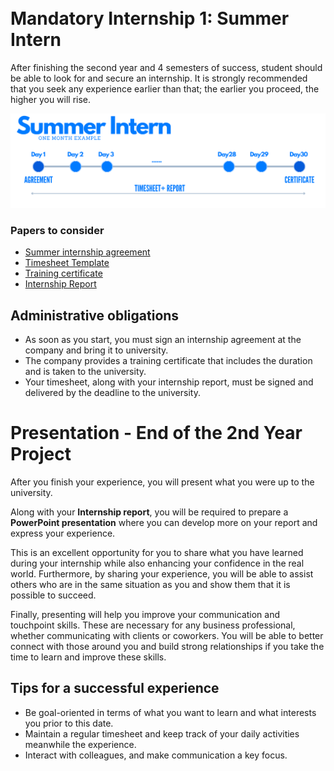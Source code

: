 <br>
<br>

# Mandatory Internship 1: Summer Intern
After finishing the second year and 4 semesters of success, student should be able to look for and secure an internship. It is strongly recommended that you seek any experience earlier than that; the earlier you proceed, the higher you will rise.

![BRANCH_INSIGHT](images/InternsAssets/summerintern.png)
### Papers to consider 
- [Summer internship agreement](https://github.com/Y4HYA4/TheRealBachelorsDocs/blob/main/docs/images/InternsAssets/Convention-Stage-ete.pdf)
- [Timesheet Template](https://github.com/Y4HYA4/TheRealBachelorsDocs/blob/main/docs/images/InternsAssets/Journal-de-stage.docx)
- [Training certificate](images/InternsAssets/certificate.md)
- [Internship Report](https://github.com/Y4HYA4/ExperienceInCloud/tree/main/First_InternReport#internship-report-at-linedata)

## Administrative obligations

- As soon as you start, you must sign an internship agreement at the company and bring it to university.
- The company provides a training certificate that includes the duration and is taken to the university.
- Your timesheet, along with your internship report, must be signed and delivered by the deadline to the university.

# Presentation - End of the 2nd Year Project
After you finish your experience, you will present what you were up to the university. 

Along with your **Internship report**, you will be required to prepare a **PowerPoint presentation** where you can develop more on your report and express your experience.

This is an excellent opportunity for you to share what you have learned during your internship while also enhancing your confidence in the real world.
Furthermore, by sharing your experience, you will be able to assist others who are in the same situation as you and show them that it is possible to succeed.

Finally, presenting will help you improve your communication and touchpoint skills. These are necessary for any business professional, whether communicating with clients or coworkers. You will be able to better connect with those around you and build strong relationships if you take the time to learn and improve these skills.

## Tips for a successful experience
- Be goal-oriented in terms of what you want to learn and what interests you prior to this date.
- Maintain a regular timesheet and keep track of your daily activities meanwhile the experience.
- Interact with colleagues, and make communication a key focus.



 
